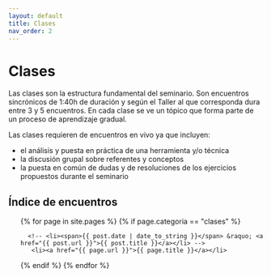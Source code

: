 ```yaml
---
layout: default
title: Clases
nav_order: 2
---
```


# Clases

Las clases son la estructura fundamental del seminario. Son encuentros sincrónicos de 1:40h de duración y según el Taller al que corresponda dura entre 3 y 5 encuentros. En cada clase se ve un tópico que forma parte de un proceso de aprendizaje gradual. 

Las clases requieren de encuentros en vivo ya que incluyen:
- el análisis y puesta en práctica de una herramienta y/o técnica
- la discusión grupal sobre referentes y conceptos
- la puesta en común de dudas y de resoluciones de los ejercicios propuestos durante el seminario

## Índice de encuentros  

<ul class="pages">
  {% for page in site.pages %}
  {% if page.categoria == "clases" %}

      <!-- <li><span>{{ post.date | date_to_string }}</span> &raquo; <a href="{{ post.url }}">{{ post.title }}</a></li> -->
       <li><a href="{{ page.url }}">{{ page.title }}</a></li>
   {% endif %}
      {% endfor %}
</ul>
